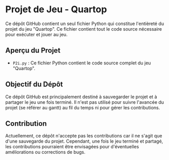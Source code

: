 # Projet de Jeu - Quartop

Ce dépôt GitHub contient un seul fichier Python qui constitue l'entièreté du projet du jeu "Quartop". Ce fichier contient tout le code source nécessaire pour exécuter et jouer au jeu.

## Aperçu du Projet

- `P2i.py` : Ce fichier Python contient le code source complet du jeu "Quartop".

## Objectif du Dépôt

Ce dépôt GitHub est principalement destiné à sauvegarder le projet et à partager le jeu une fois terminé. Il n'est pas utilisé pour suivre l'avancée du projet (se référer au gantt) au fil du temps ni pour gérer les contributions.


## Contribution

Actuellement, ce dépôt n'accepte pas les contributions car il ne s'agit que d'une sauvegarde du projet. Cependant, une fois le jeu terminé et partagé, les contributions pourraient être envisagées pour d'éventuelles améliorations ou corrections de bugs.


